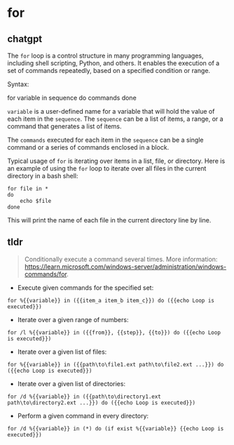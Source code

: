 # for 
## chatgpt 
The `for` loop is a control structure in many programming languages, including shell scripting, Python, and others. It enables the execution of a set of commands repeatedly, based on a specified condition or range.

Syntax:

for variable in sequence
do
    commands
done

`variable` is a user-defined name for a variable that will hold the value of each item in the `sequence`. The `sequence` can be a list of items, a range, or a command that generates a list of items.

The `commands` executed for each item in the `sequence` can be a single command or a series of commands enclosed in a block.

Typical usage of `for` is iterating over items in a list, file, or directory. Here is an example of using the `for` loop to iterate over all files in the current directory in a bash shell:

```
for file in *
do
    echo $file
done
```

This will print the name of each file in the current directory line by line. 

## tldr 
 
> Conditionally execute a command several times.
> More information: <https://learn.microsoft.com/windows-server/administration/windows-commands/for>.

- Execute given commands for the specified set:

`for %{{variable}} in ({{item_a item_b item_c}}) do ({{echo Loop is executed}})`

- Iterate over a given range of numbers:

`for /l %{{variable}} in ({{from}}, {{step}}, {{to}}) do ({{echo Loop is executed}})`

- Iterate over a given list of files:

`for %{{variable}} in ({{path\to\file1.ext path\to\file2.ext ...}}) do ({{echo Loop is executed}})`

- Iterate over a given list of directories:

`for /d %{{variable}} in ({{path\to\directory1.ext path\to\directory2.ext ...}}) do ({{echo Loop is executed}})`

- Perform a given command in every directory:

`for /d %{{variable}} in (*) do (if exist %{{variable}} {{echo Loop is executed}})`
